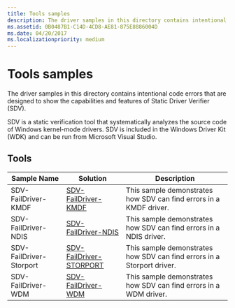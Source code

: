 ```yaml
---
title: Tools samples
description: The driver samples in this directory contains intentional code errors that are designed to show the capabilities and features of Static Driver Verifier (SDV).
ms.assetid: 0B0487B1-C14D-4CD8-AE81-875E8886004D
ms.date: 04/20/2017
ms.localizationpriority: medium
---
```


# Tools samples


The driver samples in this directory contains intentional code errors that are designed to show the capabilities and features of Static Driver Verifier (SDV).

SDV is a static verification tool that systematically analyzes the source code of Windows kernel-mode drivers. SDV is included in the Windows Driver Kit (WDK) and can be run from Microsoft Visual Studio.

## Tools


| Sample Name             | Solution                                                                   | Description                                                            |
|-------------------------|----------------------------------------------------------------------------|------------------------------------------------------------------------|
| SDV-FailDriver-KMDF     | [SDV-FailDriver-KMDF](https://go.microsoft.com/fwlink/p/?LinkId=617993)     | This sample demonstrates how SDV can find errors in a KMDF driver.     |
| SDV-FailDriver-NDIS     | [SDV-FailDriver-NDIS](https://go.microsoft.com/fwlink/p/?LinkId=617995)     | This sample demonstrates how SDV can find errors in a NDIS driver.     |
| SDV-FailDriver-Storport | [SDV-FailDriver-STORPORT](https://go.microsoft.com/fwlink/p/?LinkId=617997) | This sample demonstrates how SDV can find errors in a Storport driver. |
| SDV-FailDriver-WDM      | [SDV-FailDriver-WDM](https://go.microsoft.com/fwlink/p/?LinkId=617999)      | This sample demonstrates how SDV can find errors in a WDM driver.      |

 

 

 




